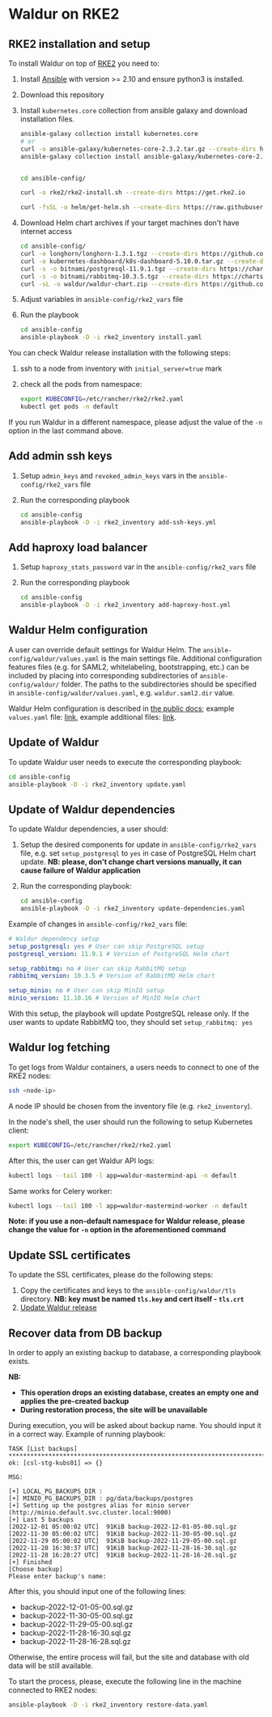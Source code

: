 # Waldur on RKE2

## RKE2 installation and setup

To install Waldur on top of [RKE2](https://docs.rke2.io/) you need to:

1. Install [Ansible](https://docs.ansible.com/ansible/2.10/) with version >= 2.10 and ensure python3 is installed.

1. Download this repository

1. Install `kubernetes.core` collection from ansible galaxy and download installation files.

    ```bash
    ansible-galaxy collection install kubernetes.core
    # or
    curl -o ansible-galaxy/kubernetes-core-2.3.2.tar.gz --create-dirs https://galaxy.ansible.com/download/kubernetes-core-2.3.2.tar.gz
    ansible-galaxy collection install ansible-galaxy/kubernetes-core-2.3.2.tar.gz


    cd ansible-config/

    curl -o rke2/rke2-install.sh --create-dirs https://get.rke2.io

    curl -fsSL -o helm/get-helm.sh --create-dirs https://raw.githubusercontent.com/helm/helm/main/scripts/get-helm-3
    ```

1. Download Helm chart archives if your target machines don't have internet access

    ```bash
    cd ansible-config/
    curl -o longhorn/longhorn-1.3.1.tgz --create-dirs https://github.com/longhorn/charts/releases/download/longhorn-1.3.1/longhorn-1.3.1.tgz
    curl -o kubernetes-dashboard/k8s-dashboard-5.10.0.tar.gz --create-dirs https://kubernetes.github.io/dashboard/kubernetes-dashboard-5.10.0.tgz
    curl -s -o bitnami/postgresql-11.9.1.tgz --create-dirs https://charts.bitnami.com/bitnami/postgresql-11.9.1.tgz
    curl -s -o bitnami/rabbitmq-10.3.5.tgz --create-dirs https://charts.bitnami.com/bitnami/rabbitmq-10.3.5.tgz
    curl -sL -o waldur/waldur-chart.zip --create-dirs https://github.com/waldur/waldur-helm/archive/refs/heads/master.zip
    ```

1. Adjust variables in `ansible-config/rke2_vars` file

1. Run the playbook

    ```bash
    cd ansible-config
    ansible-playbook -D -i rke2_inventory install.yaml
    ```

You can check Waldur release installation with the following steps:

1. ssh to a node from inventory with `initial_server=true` mark
2. check all the pods from namespace:

    ```bash
    export KUBECONFIG=/etc/rancher/rke2/rke2.yaml
    kubectl get pods -n default
    ```

If you run Waldur in a different namespace, please adjust the value of the `-n` option in the last command above.

## Add admin ssh keys

1. Setup `admin_keys` and `revoked_admin_keys` vars in the `ansible-config/rke2_vars` file
1. Run the corresponding playbook

    ```bash
    cd ansible-config
    ansible-playbook -D -i rke2_inventory add-ssh-keys.yml
    ```

## Add haproxy load balancer

1. Setup `haproxy_stats_password` var in the `ansible-config/rke2_vars` file
1. Run the corresponding playbook

    ```bash
    cd ansible-config
    ansible-playbook -D -i rke2_inventory add-haproxy-host.yml
    ```

## Waldur Helm configuration

A user can override default settings for Waldur Helm. The `ansible-config/waldur/values.yaml` is the main settings file. Additional configuration features files (e.g. for SAML2, whitelabeling, bootstrapping, etc.) can be included by placing into corresponding subdirectories of `ansible-config/waldur/` folder. The paths to the subdirectories should be specified in `ansible-config/waldur/values.yaml`, e.g. `waldur.saml2.dir` value.

Waldur Helm configuration is described in [the public docs](https://docs.waldur.com/admin-guide/deployment/helm/); example `values.yaml` file: [link](https://github.com/waldur/waldur-helm/blob/master/waldur/values.yaml), example additional files: [link](https://github.com/waldur/waldur-helm/tree/master/waldur/test).

## Update of Waldur

To update Waldur user needs to execute the corresponding playbook:

```bash
cd ansible-config
ansible-playbook -D -i rke2_inventory update.yaml
```

## Update of Waldur dependencies

To update Waldur dependencies, a user should:

1. Setup the desired components for update in `ansible-config/rke2_vars` file, e.g. set `setup_postgresql` to `yes` in case of PostgreSQL Helm chart update. **NB: please, don't change chart versions manually, it can cause failure of Waldur application**
2. Run the corresponding playbook:

    ```bash
    cd ansible-config
    ansible-playbook -D -i rke2_inventory update-dependencies.yaml
    ```

Example of changes in `ansible-config/rke2_vars` file:

```yaml
# Waldur dependency setup
setup_postgresql: yes # User can skip PostgreSQL setup
postgresql_version: 11.9.1 # Version of PostgreSQL Helm chart

setup_rabbitmq: no # User can skip RabbitMQ setup
rabbitmq_version: 10.3.5 # Version of RabbitMQ Helm chart

setup_minio: no # User can skip MinIO setup
minio_version: 11.10.16 # Version of MinIO Helm chart
```

With this setup, the playbook will update PostgreSQL release only. If the user wants to update RabbitMQ too, they should set `setup_rabbitmq: yes`

## Waldur log fetching

To get logs from Waldur containers, a users needs to connect to one of the RKE2 nodes:

```bash
ssh <node-ip>
```

A node IP should be chosen from the inventory file (e.g. `rke2_inventory`).

In the node's shell, the user should run the following to setup Kubernetes client:

```bash
export KUBECONFIG=/etc/rancher/rke2/rke2.yaml
```

After this, the user can get Waldur API logs:

```bash
kubectl logs --tail 100 -l app=waldur-mastermind-api -n default
```

Same works for Celery worker:

```bash
kubectl logs --tail 100 -l app=waldur-mastermind-worker -n default
```

**Note: if you use a non-default namespace for Waldur release, please change the value for `-n` option in the aforementioned command**

## Update SSL certificates

To update the SSL certificates, please do the following steps:

1. Copy the certificates and keys to the `ansible-config/waldur/tls` directory. **NB: key must be named `tls.key` and cert itself - `tls.crt`**
2. [Update Waldur release](#update-of-waldur)

## Recover data from DB backup

In order to apply an existing backup to database, a corresponding playbook exists.

**NB:**

- **This operation drops an existing database, creates an empty one and applies the pre-created backup**
- **During restoration process, the site will be unavailable**

During execution, you will be asked about backup name. You should input it in a correct way. Example of running playbook:

```log
TASK [List backups] ****************************************************************************************************************************************
ok: [csl-stg-kubs01] => {}

MSG:

[+] LOCAL_PG_BACKUPS_DIR :
[+] MINIO_PG_BACKUPS_DIR : pg/data/backups/postgres
[+] Setting up the postgres alias for minio server (http://minio.default.svc.cluster.local:9000)
[+] Last 5 backups
[2022-12-01 05:00:02 UTC]  91KiB backup-2022-12-01-05-00.sql.gz
[2022-11-30 05:00:02 UTC]  91KiB backup-2022-11-30-05-00.sql.gz
[2022-11-29 05:00:02 UTC]  91KiB backup-2022-11-29-05-00.sql.gz
[2022-11-28 16:30:37 UTC]  91KiB backup-2022-11-28-16-30.sql.gz
[2022-11-28 16:28:27 UTC]  91KiB backup-2022-11-28-16-28.sql.gz
[+] Finished
[Choose backup]
Please enter backup's name:
```

After this, you should input one of the following lines:

- backup-2022-12-01-05-00.sql.gz
- backup-2022-11-30-05-00.sql.gz
- backup-2022-11-29-05-00.sql.gz
- backup-2022-11-28-16-30.sql.gz
- backup-2022-11-28-16-28.sql.gz

Otherwise, the entire process will fail, but the site and database with old data will be still available.

To start the process, please, execute the following line in the machine connected to RKE2 nodes:

```bash
ansible-playbook -D -i rke2_inventory restore-data.yaml
```
